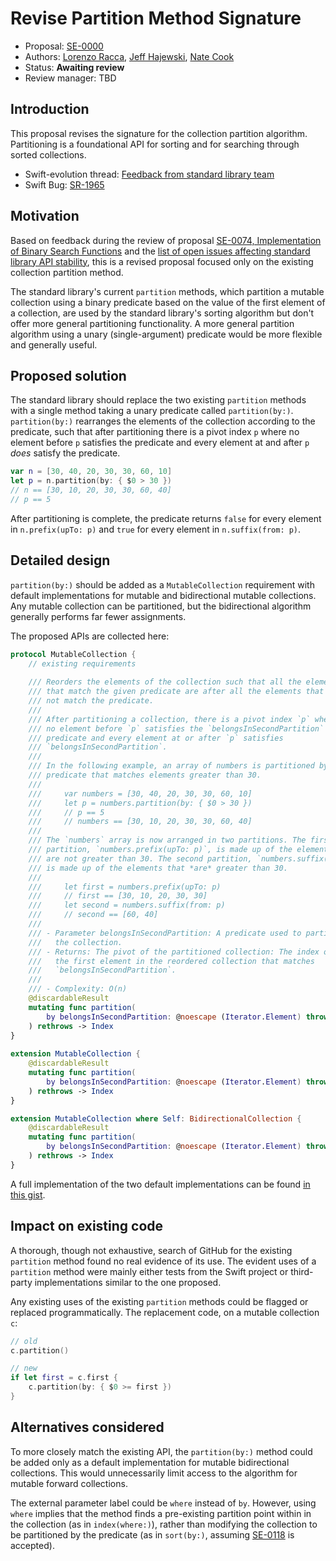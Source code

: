 # Revise Partition Method Signature

* Proposal: [SE-0000]()
* Authors: [Lorenzo Racca](https://github.com/lorenzoracca), [Jeff Hajewski](https://github.com/j-haj), [Nate Cook](https://github.com/natecook1000)
* Status: **Awaiting review**
* Review manager: TBD

## Introduction

This proposal revises the signature for the collection partition algorithm. Partitioning is a foundational API for sorting and for searching through sorted collections.

- Swift-evolution thread: [Feedback from standard library team](https://lists.swift.org/pipermail/swift-evolution/Week-of-Mon-20160502/016729.html)
- Swift Bug: [SR-1965](https://bugs.swift.org/browse/SR-1965)

## Motivation

Based on feedback during the review of proposal [SE-0074, Implementation of Binary Search Functions][se-74] and the [list of open issues affecting standard library API stability][list], this is a revised proposal focused only on the existing collection partition method.

The standard library's current `partition` methods, which partition a mutable collection using a binary predicate based on the value of the first element of a collection, are used by the standard library's sorting algorithm but don't offer more general partitioning functionality. A more general partition algorithm using a unary (single-argument) predicate would be more flexible and generally useful.

[se-74]: https://github.com/apple/swift-evolution/blob/master/proposals/0074-binary-search.md
[list]: https://gist.github.com/gribozavr/37e811f12b27c6365fc88e6f9645634d

## Proposed solution

The standard library should replace the two existing `partition` methods with a single method taking a unary predicate called `partition(by:)`. `partition(by:)` rearranges the elements of the collection according to the predicate, such that after partitioning there is a pivot index `p` where no element before `p` satisfies the predicate and every element at and after `p` *does* satisfy the predicate.

```swift
var n = [30, 40, 20, 30, 30, 60, 10]
let p = n.partition(by: { $0 > 30 })
// n == [30, 10, 20, 30, 30, 60, 40]
// p == 5
```

After partitioning is complete, the predicate returns `false` for every element in `n.prefix(upTo: p)` and `true` for every element in `n.suffix(from: p)`.

## Detailed design

`partition(by:)` should be added as a `MutableCollection` requirement with default implementations for mutable and bidirectional mutable collections. Any mutable collection can be partitioned, but the bidirectional algorithm generally performs far fewer assignments.

The proposed APIs are collected here:

```swift
protocol MutableCollection {
    // existing requirements
    
    /// Reorders the elements of the collection such that all the elements 
    /// that match the given predicate are after all the elements that do 
    /// not match the predicate.
    ///
    /// After partitioning a collection, there is a pivot index `p` where 
    /// no element before `p` satisfies the `belongsInSecondPartition` 
    /// predicate and every element at or after `p` satisfies 
    /// `belongsInSecondPartition`.
    /// 
    /// In the following example, an array of numbers is partitioned by a
    /// predicate that matches elements greater than 30.
    ///
    ///     var numbers = [30, 40, 20, 30, 30, 60, 10]
    ///     let p = numbers.partition(by: { $0 > 30 })
    ///     // p == 5
    ///     // numbers == [30, 10, 20, 30, 30, 60, 40]
    ///
    /// The `numbers` array is now arranged in two partitions. The first 
    /// partition, `numbers.prefix(upTo: p)`, is made up of the elements that 
    /// are not greater than 30. The second partition, `numbers.suffix(from: p)`, 
    /// is made up of the elements that *are* greater than 30.
    ///
    ///     let first = numbers.prefix(upTo: p)
    ///     // first == [30, 10, 20, 30, 30]
    ///     let second = numbers.suffix(from: p)
    ///     // second == [60, 40]
    ///
    /// - Parameter belongsInSecondPartition: A predicate used to partition
    ///   the collection.
    /// - Returns: The pivot of the partitioned collection: The index of 
    ///   the first element in the reordered collection that matches 
    ///   `belongsInSecondPartition`.
    ///
    /// - Complexity: O(n)
    @discardableResult
    mutating func partition(
        by belongsInSecondPartition: @noescape (Iterator.Element) throws-> Bool
    ) rethrows -> Index
}
    
extension MutableCollection {
    @discardableResult
    mutating func partition(
        by belongsInSecondPartition: @noescape (Iterator.Element) throws-> Bool
    ) rethrows -> Index
}

extension MutableCollection where Self: BidirectionalCollection {
    @discardableResult
    mutating func partition(
        by belongsInSecondPartition: @noescape (Iterator.Element) throws-> Bool
    ) rethrows -> Index
}
```

A full implementation of the two default implementations can be found [in this gist][gist].

[gist]: https://gist.github.com/natecook1000/70f36608ecd6236552ce0e9f79b98cff

## Impact on existing code

A thorough, though not exhaustive, search of GitHub for the existing `partition` method found no real evidence of its use. The evident uses of a `partition` method were mainly either tests from the Swift project or third-party implementations similar to the one proposed.

Any existing uses of the existing `partition` methods could be flagged or replaced programmatically. The replacement code, on a mutable collection `c`:

```swift
// old
c.partition()

// new
if let first = c.first {
    c.partition(by: { $0 >= first })
}
```

## Alternatives considered

To more closely match the existing API, the `partition(by:)` method could be added only as a default implementation for mutable bidirectional collections. This would unnecessarily limit access to the algorithm for mutable forward collections.

The external parameter label could be `where` instead of `by`. However, using `where` implies that the method finds a pre-existing partition point within in the collection (as in `index(where:)`), rather than modifying the collection to be partitioned by the predicate (as in `sort(by:)`, assuming [SE-0118][] is accepted).

[SE-0118]: https://github.com/apple/swift-evolution/blob/master/proposals/0118-closure-parameter-names-and-labels.md
